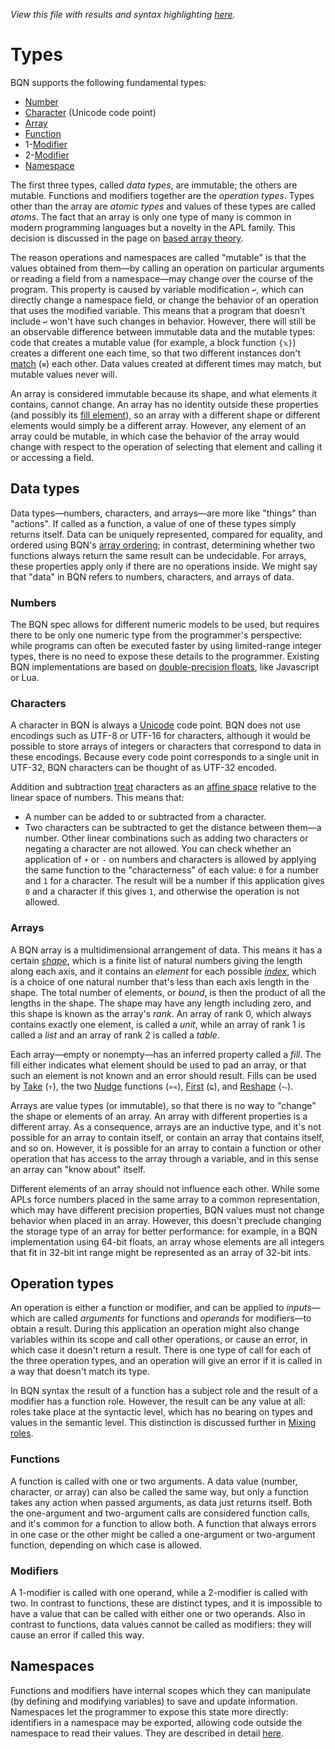 *View this file with results and syntax highlighting [here](https://mlochbaum.github.io/BQN/doc/types.html).*

# Types

BQN supports the following fundamental types:

- [Number](#numbers)
- [Character](#characters) (Unicode code point)
- [Array](#arrays)
- [Function](#functions)
- 1-[Modifier](#modifiers)
- 2-[Modifier](#modifiers)
- [Namespace](#namespaces)

The first three types, called *data types*, are immutable; the others are mutable. Functions and modifiers together are the *operation types*. Types other than the array are *atomic types* and values of these types are called *atoms*. The fact that an array is only one type of many is common in modern programming languages but a novelty in the APL family. This decision is discussed in the page on [based array theory](based.md).

<!--GEN
types ← ⟨"Number"‿"Character"‿"Array","Function"‿"1-modifier"‿"2-modifier"‿"Namespace"⟩
sh ← 4‿2
p ← 64‿38
dim ← (2×p) + sh × d1 ← 128‿68
rp ← 8÷d1
Pos ↩ Pos d1⊸×
Size ← "width"‿"height" ≍˘ ·FmtNum d1×⊢
cl ← {"class"‿𝕩}¨ "purple"‿"green"‿"bluegreen"‿"yellow"

TP ← "text" Attr "dy"‿"0.35em"∾˜Pos⊘(∾⟜Pos)
t ← ∾(0.5+↕2) (TP∘≍˜¨⟜((4÷≠)×0.5+↕∘≠)Enc¨⊢)¨ types
l ← (cl TP¨ ⟨2.75‿¯0.15,3‿2.2,1.5‿2.2,1.1‿¯0.3⟩) Enc¨ "Data"‿"Mutable"‿"Operation"‿"Atom"
rd← (÷⟜2⌾(⊑¯1⊸⊑)2‿1.5‿3×<(¯1≍÷2)×⌜rp) + (4‿4‿3≍¨1) ≍¨ 1‿2/0≍¨↕2
r ← (3↑cl) ("rect" Elt ∾˜)¨ (FmtNum 9‿10‿8) {𝕩∾⟨"rx",𝕨∾"px"⟩}¨ Size⊸∾⟜Pos˝¨ rd

Round ← {
  v ← (𝕨⊸×÷+´⌾(×˜))¨ ¯1⊸⌽⊸- 𝕩
  or← 0< v +´∘×⟜(⌽-⌾⊑)¨ 1⌽v
  "Z"∾˜ 'M'⌾⊑ ∾ ⥊ (('L'∾Fmt)¨ v+𝕩) ≍˘ or ('A'∾·Fmt(𝕨‿𝕨∾0‿0)∾∾)¨ (1⌽-v)+𝕩
}
a ← "path" Elt >⟨"d"‿(12 Round d1⊸×¨ ⥊ ((⊢≍˘1⊸⌽) 0‿2.6‿4) ≍¨ ↕3),¯1⊑cl⟩

FS ← {𝕩 Enc˜ "g"Attr⟨"font-size",(Fmt𝕨)∾"px"⟩}
((0‿2-p)∾dim) SVG ⟨
  "g stroke-width='2'" Enc a‿r
  "g text-anchor='middle' fill='currentColor'" Enc 18‿16 FS¨ t‿l
⟩
-->

The reason operations and namespaces are called "mutable" is that the values obtained from them—by calling an operation on particular arguments or reading a field from a namespace—may change over the course of the program. This property is caused by variable modification `↩`, which can directly change a namespace field, or change the behavior of an operation that uses the modified variable. This means that a program that doesn't include `↩` won't have such changes in behavior. However, there will still be an observable difference between immutable data and the mutable types: code that creates a mutable value (for example, a block function `{𝕩}`) creates a different one each time, so that two different instances don't [match](match.md) (`≡`) each other. Data values created at different times may match, but mutable values never will.

An array is considered immutable because its shape, and what elements it contains, cannot change. An array has no identity outside these properties (and possibly its [fill element](fill.md)), so an array with a different shape or different elements would simply be a different array. However, any element of an array could be mutable, in which case the behavior of the array would change with respect to the operation of selecting that element and calling it or accessing a field.

## Data types

Data types—numbers, characters, and arrays—are more like "things" than "actions". If called as a function, a value of one of these types simply returns itself. Data can be uniquely represented, compared for equality, and ordered using BQN's [array ordering](order.md#array-ordering); in contrast, determining whether two functions always return the same result can be undecidable. For arrays, these properties apply only if there are no operations inside. We might say that "data" in BQN refers to numbers, characters, and arrays of data.

### Numbers

The BQN spec allows for different numeric models to be used, but requires there to be only one numeric type from the programmer's perspective: while programs can often be executed faster by using limited-range integer types, there is no need to expose these details to the programmer. Existing BQN implementations are based on [double-precision floats](https://en.wikipedia.org/wiki/IEEE-754), like Javascript or Lua.

### Characters

A character in BQN is always a [Unicode](https://en.wikipedia.org/wiki/Unicode) code point. BQN does not use encodings such as UTF-8 or UTF-16 for characters, although it would be possible to store arrays of integers or characters that correspond to data in these encodings. Because every code point corresponds to a single unit in UTF-32, BQN characters can be thought of as UTF-32 encoded.

Addition and subtraction [treat](arithmetic.md#character-arithmetic) characters as an [affine space](http://videocortex.io/2018/Affine-Space-Types/) relative to the linear space of numbers. This means that:
* A number can be added to or subtracted from a character.
* Two characters can be subtracted to get the distance between them—a number.
Other linear combinations such as adding two characters or negating a character are not allowed. You can check whether an application of `+` or `-` on numbers and characters is allowed by applying the same function to the "characterness" of each value: `0` for a number and `1` for a character. The result will be a number if this application gives `0` and a character if this gives `1`, and otherwise the operation is not allowed.

### Arrays

A BQN array is a multidimensional arrangement of data. This means it has a certain [*shape*](shape.md), which is a finite list of natural numbers giving the length along each axis, and it contains an *element* for each possible [*index*](indices.md), which is a choice of one natural number that's less than each axis length in the shape. The total number of elements, or *bound*, is then the product of all the lengths in the shape. The shape may have any length including zero, and this shape is known as the array's *rank*. An array of rank 0, which always contains exactly one element, is called a *unit*, while an array of rank 1 is called a *list* and an array of rank 2 is called a *table*.

Each array—empty or nonempty—has an inferred property called a *fill*. The fill either indicates what element should be used to pad an array, or that such an element is not known and an error should result. Fills can be used by [Take](take.md) (`↑`), the two [Nudge](shift.md) functions (`»«`), [First](pick.md) (`⊑`), and [Reshape](reshape.md) (`⥊`).

Arrays are value types (or immutable), so that there is no way to "change" the shape or elements of an array. An array with different properties is a different array. As a consequence, arrays are an inductive type, and it's not possible for an array to contain itself, or contain an array that contains itself, and so on. However, it is possible for an array to contain a function or other operation that has access to the array through a variable, and in this sense an array can "know about" itself.

Different elements of an array should not influence each other. While some APLs force numbers placed in the same array to a common representation, which may have different precision properties, BQN values must not change behavior when placed in an array. However, this doesn't preclude changing the storage type of an array for better performance: for example, in a BQN implementation using 64-bit floats, an array whose elements are all integers that fit in 32-bit int range might be represented as an array of 32-bit ints.

## Operation types

An operation is either a function or modifier, and can be applied to *inputs*—which are called *arguments* for functions and *operands* for modifiers—to obtain a result. During this application an operation might also change variables within its scope and call other operations, or cause an error, in which case it doesn't return a result. There is one type of call for each of the three operation types, and an operation will give an error if it is called in a way that doesn't match its type.

In BQN syntax the result of a function has a subject role and the result of a modifier has a function role. However, the result can be any value at all: roles take place at the syntactic level, which has no bearing on types and values in the semantic level. This distinction is discussed further in [Mixing roles](context.md#mixing-roles).

### Functions

A function is called with one or two arguments. A data value (number, character, or array) can also be called the same way, but only a function takes any action when passed arguments, as data just returns itself. Both the one-argument and two-argument calls are considered function calls, and it's common for a function to allow both. A function that always errors in one case or the other might be called a one-argument or two-argument function, depending on which case is allowed.

### Modifiers

A 1-modifier is called with one operand, while a 2-modifier is called with two. In contrast to functions, these are distinct types, and it is impossible to have a value that can be called with either one or two operands. Also in contrast to functions, data values cannot be called as modifiers: they will cause an error if called this way.

## Namespaces

Functions and modifiers have internal scopes which they can manipulate (by defining and modifying variables) to save and update information. Namespaces let the programmer to expose this state more directly: identifiers in a namespace may be exported, allowing code outside the namespace to read their values. They are described in detail [here](namespace.md).
